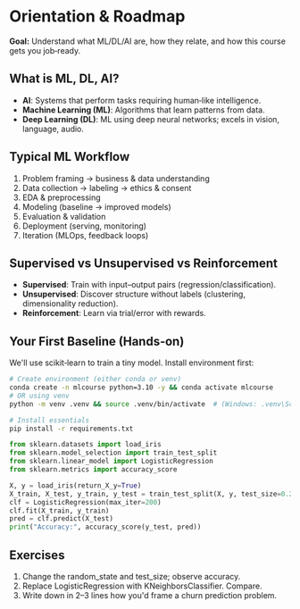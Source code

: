 # Orientation & Roadmap

**Goal:** Understand what ML/DL/AI are, how they relate, and how this course gets you job‑ready.

## What is ML, DL, AI?
- **AI**: Systems that perform tasks requiring human‑like intelligence.
- **Machine Learning (ML)**: Algorithms that learn patterns from data.
- **Deep Learning (DL)**: ML using deep neural networks; excels in vision, language, audio.

## Typical ML Workflow
1. Problem framing → business & data understanding
2. Data collection → labeling → ethics & consent
3. EDA & preprocessing
4. Modeling (baseline → improved models)
5. Evaluation & validation
6. Deployment (serving, monitoring)
7. Iteration (MLOps, feedback loops)

## Supervised vs Unsupervised vs Reinforcement
- **Supervised**: Train with input–output pairs (regression/classification).
- **Unsupervised**: Discover structure without labels (clustering, dimensionality reduction).
- **Reinforcement**: Learn via trial/error with rewards.

## Your First Baseline (Hands‑on)
We'll use scikit‑learn to train a tiny model. Install environment first:

```bash
# Create environment (either conda or venv)
conda create -n mlcourse python=3.10 -y && conda activate mlcourse
# OR using venv
python -m venv .venv && source .venv/bin/activate  # (Windows: .venv\Scripts\activate)

# Install essentials
pip install -r requirements.txt
```


```python
from sklearn.datasets import load_iris
from sklearn.model_selection import train_test_split
from sklearn.linear_model import LogisticRegression
from sklearn.metrics import accuracy_score

X, y = load_iris(return_X_y=True)
X_train, X_test, y_train, y_test = train_test_split(X, y, test_size=0.2, random_state=42)
clf = LogisticRegression(max_iter=200)
clf.fit(X_train, y_train)
pred = clf.predict(X_test)
print("Accuracy:", accuracy_score(y_test, pred))
```

## Exercises
1. Change the random_state and test_size; observe accuracy.
2. Replace LogisticRegression with KNeighborsClassifier. Compare.
3. Write down in 2–3 lines how you'd frame a churn prediction problem.
